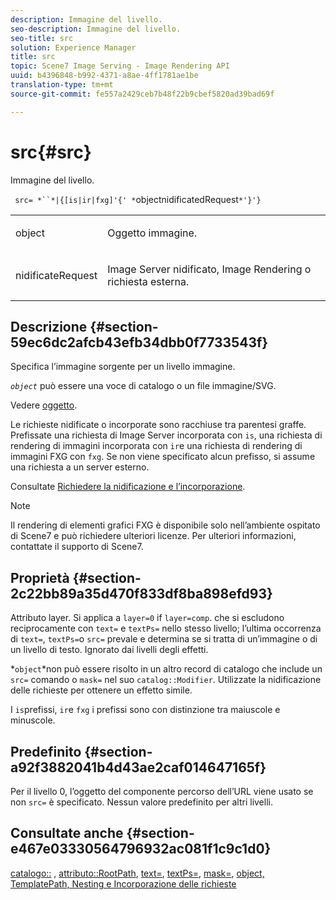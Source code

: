```yaml
---
description: Immagine del livello.
seo-description: Immagine del livello.
seo-title: src
solution: Experience Manager
title: src
topic: Scene7 Image Serving - Image Rendering API
uuid: b4396848-b992-4371-a8ae-4ff1781ae1be
translation-type: tm+mt
source-git-commit: fe557a2429ceb7b48f22b9cbef5820ad39bad69f

---
```



# src{#src}

Immagine del livello.

` src= *``*|{[is|ir|fxg]'{' *`objectnidificatedRequest`*'}'}`

<table id="simpletable_59104309B8284B21ABCE7DC95BF5A273"> 
 <tr class="strow"> 
  <td class="stentry"> <p> <span class="varname"> object </span> </p> </td> 
  <td class="stentry"> <p>Oggetto immagine. </p> </td> 
 </tr> 
 <tr class="strow"> 
  <td class="stentry"> <p> <span class="varname"> nidificateRequest </span> </p> </td> 
  <td class="stentry"> <p>Image Server nidificato, Image Rendering o richiesta esterna. </p> </td> 
 </tr> 
</table>

## Descrizione {#section-59ec6dc2afcb43efb34dbb0f7733543f}

Specifica l’immagine sorgente per un livello immagine.

*`object`* può essere una voce di catalogo o un file immagine/SVG.

Vedere [oggetto](../../../../../is-api/http-ref/image-serving-api-ref/c-http-protocol-reference/c-data-types/r-object.md#reference-2591bd24548d462782c68d138ef795a0).

Le richieste nidificate o incorporate sono racchiuse tra parentesi graffe. Prefissate una richiesta di Image Server incorporata con `is`, una richiesta di rendering di immagini incorporata con `ir`e una richiesta di rendering di immagini FXG con `fxg`. Se non viene specificato alcun prefisso, si assume una richiesta a un server esterno.

Consultate [Richiedere la nidificazione e l’incorporazione](../../../../../is-api/http-ref/image-serving-api-ref/c-http-protocol-reference/c-syntax-and-features/r-request-nesting-and-embedding.md#reference-38ec66d4062046589e16c39bf1c6049b).

>[!NOTE]
>
>Il rendering di elementi grafici FXG è disponibile solo nell’ambiente ospitato di Scene7 e può richiedere ulteriori licenze. Per ulteriori informazioni, contattate il supporto di Scene7.

## Proprietà {#section-2c22bb89a35d470f833df8ba898efd93}

Attributo layer. Si applica a `layer=0` if `layer=comp`. che si escludono reciprocamente con `text=` e `textPs=` nello stesso livello; l’ultima occorrenza di `text=`, `textPs=`o `src=` prevale e determina se si tratta di un’immagine o di un livello di testo. Ignorato dai livelli degli effetti.

*`object`*non può essere risolto in un altro record di catalogo che include un `src=` comando o `mask=` nel suo `catalog::Modifier`. Utilizzate la nidificazione delle richieste per ottenere un effetto simile.

I `is`prefissi, `ir`e `fxg` i prefissi sono con distinzione tra maiuscole e minuscole.

## Predefinito {#section-a92f3882041b4d43ae2caf014647165f}

Per il livello 0, l’oggetto del componente percorso dell’URL viene usato se non `src=` è specificato. Nessun valore predefinito per altri livelli.

## Consultate anche {#section-e467e03330564796932ac081f1c9c1d0}

[catalogo::](/help/aem-is-ir-api/is-api/image-catalog/image-serving-api-ref/c-image-catalog-reference/c-image-svg-data-reference/c-image-data-reference/r-path-cat.md) , [attributo::RootPath](../../../../../is-api/image-catalog/image-serving-api-ref/c-image-catalog-reference/c-attributes-reference/r-rootpath.md#reference-17d57e5967be403b8408fa7214017494), [text=](../../../../../is-api/http-ref/image-serving-api-ref/c-http-protocol-reference/c-command-reference/r-text.md#reference-84634052e48548539a1ef63cbe41f22f), [textPs=](../../../../../is-api/http-ref/image-serving-api-ref/c-http-protocol-reference/c-command-reference/r-textps.md#reference-4209a2a6169f44278da2647cfb0cd767), [mask=](../../../../../is-api/http-ref/image-serving-api-ref/c-http-protocol-reference/c-command-reference/r-mask.md#reference-922254e027404fb890b850e2723ee06e), [](../../../../../is-api/http-ref/image-serving-api-ref/c-http-protocol-reference/c-data-types/r-object.md#reference-2591bd24548d462782c68d138ef795a0)[](../../../../../is-api/http-ref/image-serving-api-ref/c-http-protocol-reference/c-templates/c-templates.md#concept-3cd2d2adae0e41b2979b9640244d4d3e)[object, TemplatePath, Nesting e Incorporazione delle richieste](../../../../../is-api/http-ref/image-serving-api-ref/c-http-protocol-reference/c-syntax-and-features/r-request-nesting-and-embedding.md#reference-38ec66d4062046589e16c39bf1c6049b)
